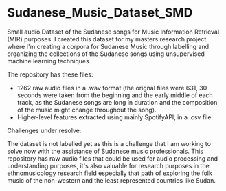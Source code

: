 # Sudanese_Music_Dataset_SMD

Small audio Dataset of the Sudanese songs for Music Information Retrieval (MIR) purposes.
I created this dataset for my masters research project where I'm creating a corpora for Sudanese Music through labelling and organizing the collections of the Sudanese songs using unsupervised machine learning techniques.

The repository has these files:
- 1262 raw audio files in a .wav format (the orignal files were 631, 30 seconds were taken from the beginning and the early middle of each track, as the Sudanese songs are long in duration and the composition of the music might change throughout the song).
- Higher-level features extracted using mainly SpotifyAPI, in a .csv file.

Challenges under resolve:

The dataset is not labelled yet as this is a challenge that I am working to solve now with the assistance of Sudanese music professionals. This repository has raw audio files that could be used for audio processing and understanding purposes, it's also valuable for research purposes in the ethnomusicology research field especially that path of exploring the folk music of the non-western and the least represented countries like Sudan.
